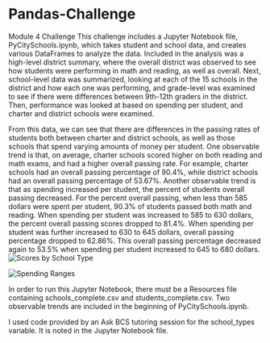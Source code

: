 # Pandas-Challenge
Module 4 Challenge
This challenge includes a Jupyter Notebook file, PyCitySchools.ipynb, which takes student and school data, and creates various DataFrames to analyze the data.  Included in the analysis was a high-level district summary, where the overall district was observed to see how students were performing in math and reading, as well as overall.  Next, school-level data was summarized, looking at each of the 15 schools in the district and how each one was performing, and grade-level was examined to see if there were differences between 9th-12th graders in the district.  Then, performance was looked at based on spending per student, and charter and district schools were examined. 

From this data, we can see that there are differences in the passing rates of students both between charter and district schools, as well as those schools that spend varying amounts of money per student.  One observable trend is that, on average, charter schools scored higher on both reading and math exams, and had a higher overall passing rate. For example, charter schools had an overall passing percentage of 90.4%, while district schools had an overall passing percentage of 53.67%.  Another observable trend is that as spending increased per student, the percent of students overall passing decreased.  For the percent overall passing, when less than 585 dollars were spent per student, 90.3% of students passed both math and reading.  When spending per student was increased to 585 to 630 dollars, the percent overall passing scores dropped to 81.4%.  When spending per student was further increased to 630 to 645 dollars, overall passing percentage dropped to 62.86%.  This overall passing percentage decreased again to 53.5% when spending per student increased to 645 to 680 dollars. 
![Scores by School Type](https://github.com/aliciahlavac/Pandas-Challenge/assets/127240852/4d4c8748-1185-4800-898d-a275044be4b7)

![Spending Ranges](https://github.com/aliciahlavac/Pandas-Challenge/assets/127240852/4bb3735a-7624-440e-8410-5fb984203b7e)

In order to run this Jupyter Notebook, there must be a Resources file containing schools_complete.csv and students_complete.csv.  Two observable trends are included in the beginning of PyCitySchools.ipynb.

I used code provided by an Ask BCS tutoring session for the school_types variable.  It is noted in the Jupyter Notebook file.
